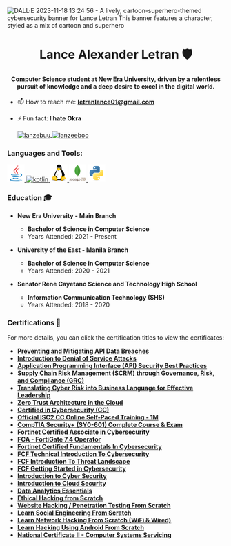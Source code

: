 
![DALL·E 2023-11-18 13 24 56 - A lively, cartoon-superhero-themed cybersecurity banner for _Lance Letran_  This banner features a character, styled as a mix of cartoon and superhero](https://github.com/LanceLetran/LanceLetran/assets/142746735/94c86bde-7b5a-4cb0-86e1-33b1b3fc374a)
<h1 align="center">Lance Alexander Letran 🛡 </h1>
<h4 align="center"> Computer Science student at New Era University, driven by a relentless pursuit of knowledge and a deep desire to excel in the digital world.</h4>



- 📫 How to reach me: **letranlance01@gmail.com**

- ⚡ Fun fact: **I hate Okra**

  <a href="https://fb.com/lanzebuu" target="blank">
    <img align="center" src="https://img.shields.io/badge/-Facebook-%234267B2.svg?style=for-the-badge&logo=facebook&logoColor=white" alt="lanzebuu" />
  </a>
  <a href="https://instagram.com/lanzeeboo" target="blank">
    <img align="center" src="https://img.shields.io/badge/-Instagram-%23E4405F.svg?style=for-the-badge&logo=instagram&logoColor=white" alt="lanzeeboo" />
  </a>
</p>

<h3 align="left">Languages and Tools:</h3>
<p align="left"> <a href="https://www.java.com" target="_blank" rel="noreferrer"> <img src="https://raw.githubusercontent.com/devicons/devicon/master/icons/java/java-original.svg" alt="java" width="40" height="40"/> </a> <a href="https://kotlinlang.org" target="_blank" rel="noreferrer"> <img src="https://www.vectorlogo.zone/logos/kotlinlang/kotlinlang-icon.svg" alt="kotlin" width="40" height="40"/> </a> <a href="https://www.linux.org/" target="_blank" rel="noreferrer"> <img src="https://raw.githubusercontent.com/devicons/devicon/master/icons/linux/linux-original.svg" alt="linux" width="40" height="40"/> </a> <a href="https://www.mongodb.com/" target="_blank" rel="noreferrer"> <img src="https://raw.githubusercontent.com/devicons/devicon/master/icons/mongodb/mongodb-original-wordmark.svg" alt="mongodb" width="40" height="40"/> </a> <a href="https://www.python.org" target="_blank" rel="noreferrer"> <img src="https://raw.githubusercontent.com/devicons/devicon/master/icons/python/python-original.svg" alt="python" width="40" height="40"/> </a> </p>


### Education 🎓

- **New Era University - Main Branch**
  - **Bachelor of Science in Computer Science**
  - Years Attended: 2021 - Present

- **University of the East - Manila Branch**
  - **Bachelor of Science in Computer Science**
  - Years Attended: 2020 - 2021

- **Senator Rene Cayetano Science and Technology High School**
  - **Information Communication Technology (SHS)**
  - Years Attended: 2018 - 2020


### Certifications 🏅
For more details, you can click the certification titles to view the certificates:

- [**Preventing and Mitigating API Data Breaches**](https://drive.google.com/file/d/14WDdhPzktzoym8bvIo9yz0fa6hhteZys/view?usp=sharing)
- [**Introduction to Denial of Service Attacks**](https://drive.google.com/file/d/1I0OZ-aPIBgsrhIEGYzkJPh9yhCTtuhkH/view?usp=sharing)
- [**Application Programming Interface (API) Security Best Practices**](https://drive.google.com/file/d/18D4vpRurAvufzkys0yLXOjQDPvatE2SY/view?usp=sharing)
- [**Supply Chain Risk Management (SCRM) through Governance, Risk, and Compliance (GRC)**](https://drive.google.com/file/d/1qzheZZnFGRWn5EUpF7D9wLfRDUh9CCF2/view?usp=sharing)
- [**Translating Cyber Risk into Business Language for Effective Leadership**](https://drive.google.com/file/d/1qqCVIbUbacSvk3Uj8nRqVM6Pap6oGEws/view?usp=sharing)
- [**Zero Trust Architecture in the Cloud**](https://drive.google.com/file/d/1C_9ct1531i8ABimpk2OQfpwHcri9n_V5/view?usp=sharing)
- [**Certified in Cybersecurity (CC)**](https://drive.google.com/file/d/1Z-38R4JYdE5scOHjCIhYDw6uU75C0Ihy/view?usp=sharing)
- [**Official ISC2 CC Online Self-Paced Training - 1M**](https://drive.google.com/file/d/1_lrLCo1VBkeqP5QJiRn0dTCPj-4gPFlN/view?usp=sharing )
- [**CompTIA Security+ (SY0-601) Complete Course & Exam**](https://drive.google.com/file/d/1H5cdL-ht4Sk0u8ZyjtaX4bauRSBtXRNq/view?usp=sharing )
- [**Fortinet Certified Associate in Cybersecurity**](https://drive.google.com/file/d/1Qsl7yJYzzhIz2rzbL-eCTUILP--5MsEG/view?usp=sharing)
- [**FCA - FortiGate 7.4 Operator**](https://drive.google.com/file/d/1TQISrJE3tVw-hgALFwjAxHmzZ423oYeL/view?usp=sharing)
- [**Fortinet Certified Fundamentals In Cybersecurity**](https://drive.google.com/file/d/1io0_MkbD8-vyHZmVKWfQ3pKOG5XWIORz/view?usp=sharing)
- [**FCF Technical Introduction To Cybersecurity**](https://drive.google.com/file/d/1Q4qfr5D4dX_5Ren3Gl3-GCDaXO16KATb/view?usp=sharing) 
- [**FCF Introduction To Threat Landscape**](https://drive.google.com/file/d/1Zq9P-jTXqc43C2XFoA53ZC49FqGUEEkj/view?usp=sharing) 
- [**FCF Getting Started in Cybersecurity**](https://drive.google.com/file/d/1PkU2zJiDPKYzjV2o-8FxadyZB5OiFIuT/view?usp=sharing) 
- [**Introduction to Cyber Security**](https://drive.google.com/file/d/1KnXXSN0vQw-E6D0Tj-vIQ9_xFhmZgFdm/view?usp=sharing) 
- [**Introduction to Cloud Security**](https://drive.google.com/file/d/13HICT958y_29Ikds95li6xbNhg9HB82j/view?usp=sharing) 
- [**Data Analytics Essentials**](https://drive.google.com/file/d/1sVck82i84rTbG9QZw4rNLbNCKFLmou-o/view?usp=sharing)
- [**Ethical Hacking from Scratch**](https://drive.google.com/file/d/17aUqrIfHOMJth7BKxa4Oj3dgb8zfXhcF/view?usp=drive_link)
- [**Website Hacking / Penetration Testing From Scratch**](https://drive.google.com/file/d/1u0kfH4IifIZohic1Qxu2znNX6WHtUfYU/view?usp=drive_link)
- [**Learn Social Engineering From Scratch**](https://drive.google.com/file/d/1Z3UvhnT7G2Oa-CLQmf2BRn8I2Gs4qHJO/view?usp=drive_link)
- [**Learn Network Hacking From Scratch (WiFi & Wired)**](https://drive.google.com/file/d/1v87OdNLPizdwOSH_3Vptq4aYboiftMEG/view?usp=drive_link)
- [**Learn Hacking Using Android From Scratch**](https://drive.google.com/file/d/1fxifE-pztySuRnSMQ_Xecz6cuTzTDv6x/view?usp=drive_link)
- [**National Certificate II - Computer Systems Servicing**](https://drive.google.com/file/d/1IG3CTwxZewU-VLq99Zf9vvHJjhdS3KpW/view?usp=sharing)



</p>


<!-- Clear the float -->
<div style="clear: both;"></div>

<!-- Add any additional sections you want to include, such as Projects, Education, etc. -->
